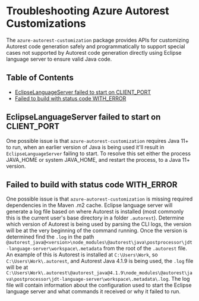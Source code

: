 # Troubleshooting Azure Autorest Customizations

The `azure-autorest-customization` package provides APIs for customizing Autorest code generation safely and
programmatically to support special cases not supported by Autorest code generation directly using Eclipse language
server to ensure valid Java code.

## Table of Contents

* [EclipseLanguageServer failed to start on CLIENT_PORT](#eclipselanguageserver-failed-to-start-on-client_port)
* [Failed to build with status code WITH_ERROR]()

## EclipseLanguageServer failed to start on CLIENT_PORT

One possible issue is that `azure-autorest-customization` requires Java 11+ to run, when an earlier version of Java is 
being used it'll result in `EclipseLanguageServer` failing to start. To resolve this set either the process JAVA_HOME
or system JAVA_HOME, and restart the process, to a Java 11+ version.

## Failed to build with status code WITH_ERROR

One possible issue is that `azure-autorest-customization` is missing required dependencies in the Maven .m2 cache.
Eclipse language server will generate a log file based on where Autorest is installed (most commonly this is the
current user's base directory in a folder `.autorest`). Determine which version of Autorest is being used by parsing
the CLI logs, the version will be at the very beginning of the command running. Once the version is determined find the
`.log` in the path `@autorest_java@<version>\node_modules\@autorest\java\postprocessor\jdt-language-server\workspace\.metadata`
from the root of the `.autorest` file. An example of this is Autorest is installed at `C:\Users\Work`, so `C:\Users\Work\.autorest`,
and Autorest Java 4.1.9 is being used, the `.log` file will be at
`C:\Users\Work\.autorest\@autorest_java@4.1.9\node_modules\@autorest\java\postprocessor\jdt-language-server\workspace\.metadata\.log`.
The log file will contain information about the configuration used to start the Eclipse language server and what commands
it received or why it failed to run.
